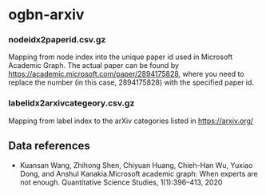 # ogbn-arxiv

### nodeidx2paperid.csv.gz

Mapping from node index into the unique paper id used in Microsoft Academic Graph. 
The actual paper can be found by https://academic.microsoft.com/paper/2894175828, where you need to replace the number (in this case, 2894175828) with the specified paper id.

### labelidx2arxivcategeory.csv.gz

Mapping from label index to the arXiv categories listed in https://arxiv.org/


## Data references

* Kuansan Wang, Zhihong Shen, Chiyuan Huang, Chieh-Han Wu, Yuxiao Dong, and Anshul Kanakia.Microsoft academic graph: When experts are not enough. Quantitative Science Studies, 1(1):396–413, 2020